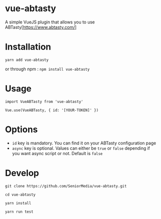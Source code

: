 # vue-abtasty

A simple VueJS plugin that allows you to use ABTasty[https://www.abtasty.com/]

# Installation
`yarn add vue-abtasty`

or through npm :
`npm install vue-abtasty`

# Usage

`import VueABTasty from 'vue-abtasty'`

`
Vue.use(VueABTasty, {
  id: '[YOUR-TOKEN]'
})
`

# Options

- `id` key is mandatory. You can find it on your ABTasty configuration page
- `async` key is optional. Values can either be `true` or `false` depending if you want async script or not. Default is `false`

# Develop
`git clone https://github.com/SeniorMedia/vue-abtasty.git`

`cd vue-abtasty`

`yarn install`

`yarn run test`

